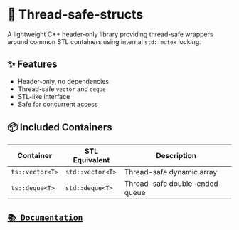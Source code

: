 # 🧵 Thread-safe-structs

A lightweight C++ header-only library providing thread-safe wrappers around common STL containers using internal `std::mutex` locking.

## ✨ Features

- Header-only, no dependencies
- Thread-safe `vector` and `deque`
- STL-like interface
- Safe for concurrent access

## 📦 Included Containers

| Container        | STL Equivalent       | Description                      |
|------------------|----------------------|----------------------------------|
| `ts::vector<T>`  | `std::vector<T>`     | Thread-safe dynamic array        |
| `ts::deque<T>`   | `std::deque<T>`      | Thread-safe double-ended queue   |

## [```📚 Documentation```](https://github.com/ddj4747/Thread-safe-structs/wiki)
